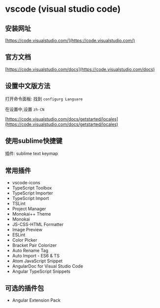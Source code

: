 # vscode (visual studio code)

## 安装网址

[https://code.visualstudio.com/](https://code.visualstudio.com/)

## 官方文档

[https://code.visualstudio.com/docs](https://code.visualstudio.com/docs)

## 设置中文版方法

打开命令面板: 找到 `configurg Languare`

在设置中,设置 `zh-CN`

[https://code.visualstudio.com/docs/getstarted/locales](https://code.visualstudio.com/docs/getstarted/locales)


## 使用sublime快捷键

插件:  sublime text keymap

## 常用插件

- vscode-icons
- TypeScript Toolbox
- TypeScript Importer
- TypeScript Import
- TSLint
- Project Manager
- Monokai++ Theme
- Monokai
- JS-CSS-HTML Formatter
- Image Preview
- ESLint
- Color Picker
- Bracket Pair Colorizer
- Auto Rename Tag
- Auto Import - ES6 & TS
- Atom JavaScript Snippet
- AngularDoc for Visual Studio Code
- Angular TypeScript Snippets


## 可选的插件包

- Angular Extension Pack